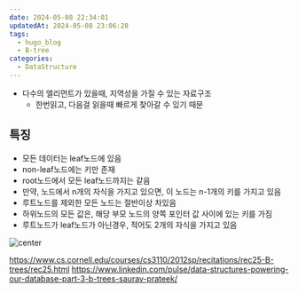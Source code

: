 ```yaml
---
date: 2024-05-08 22:34:01
updatedAt: 2024-05-08 23:06:28
tags:
  - hugo_blog
  - B-tree
categories:
  - DataStructure
---
```

- 다수의 엘리먼트가 있을때, 지역성을 가질 수 있는 자료구조
	- 한번읽고, 다음걸 읽을때 빠르게 찾아갈 수 있기 때문	

## 특징
- 모든 데이터는 leaf노드에 있음
- non-leaf노드에는 키만 존재
- root노드에서 모든 leaf노드까지는 같음
- 만약, 노드에서 n개의 자식을 가지고 있으면, 이  노드는 n-1개의 키를 가지고 있음
- 루트노드를 제외한 모든 노드는 절반이상 차있음
- 하위노드의 모든 값은, 해당 부모 노드의 양쪽 포인터 값 사이에 있는 키를 가짐
- 루트노드가 leaf노드가 아닌경우, 적어도 2개의 자식을 가지고 있음


![center](Pasted%20image%2020240508225722.png)


https://www.cs.cornell.edu/courses/cs3110/2012sp/recitations/rec25-B-trees/rec25.html
https://www.linkedin.com/pulse/data-structures-powering-our-database-part-3-b-trees-saurav-prateek/